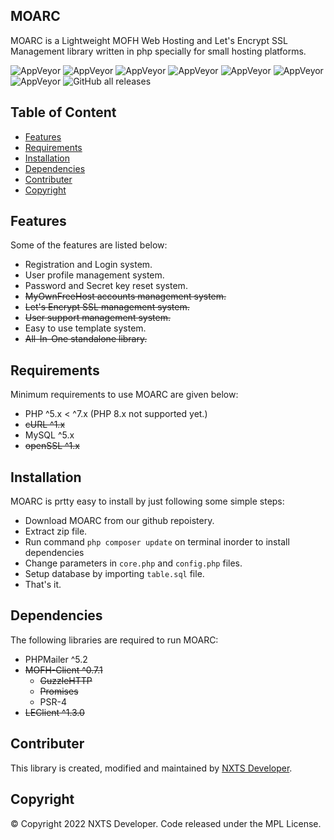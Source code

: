 ## MOARC

MOARC is a Lightweight MOFH Web Hosting and Let's Encrypt SSL Management library written in php specially for small hosting platforms.

![AppVeyor](https://img.shields.io/badge/Licence-MPL-lightgrey)
![AppVeyor](https://img.shields.io/badge/Version-0.1-lightgrey)
![AppVeyor](https://img.shields.io/badge/Build-passing-lightgreen)
![AppVeyor](https://img.shields.io/badge/PHP-7.x-lightgrey)
![AppVeyor](https://img.shields.io/badge/MySQL-5.2-lightgrey)
![AppVeyor](https://img.shields.io/badge/Type-Library-lightgrey)
![AppVeyor](https://img.shields.io/badge/forked-MOFHY_Lite-lightgrey)
![GitHub all releases](https://img.shields.io/github/downloads/NXTS-Developers/MOARC/total?style=plastic)

## Table of Content 

- [Features](#features)
- [Requirements](#requirements) 
- [Installation](#installation)
- [Dependencies](#dependencies)
- [Contributer](#contributer)
- [Copyright](#copyright)

## Features

Some of the features are listed below:
- Registration and Login system. 
- User profile management system.
- Password and Secret key reset system.
- <s>MyOwnFreeHost accounts management system.</s>
- <s>Let's Encrypt SSL management system. </s>
- <s>User support management system.</s>
- Easy to use template system. 
- <s>All-In-One standalone library.</s>

## Requirements

Minimum requirements to use MOARC are given below:
- PHP ^5.x < ^7.x (PHP 8.x not supported yet.)
- <s>cURL ^1.x</s>
- MySQL ^5.x
- <s>openSSL ^1.x</s>

## Installation

MOARC is prtty easy to install by just following some simple steps:
- Download MOARC from our github repoistery.
- Extract zip file.
- Run command ``` php composer update ``` on terminal inorder to install dependencies
- Change parameters in ```core.php``` and ```config.php``` files.
- Setup database by importing ```table.sql``` file.
- That's it.

## Dependencies

The following libraries are required to run MOARC:
- PHPMailer ^5.2
- <s>MOFH-Client ^0.7.1</s>
  - <s>GuzzleHTTP</s>
  - <s>Promises</s>
  - PSR-4
- <s>LEClient ^1.3.0</s>

## Contributer
This library is created, modified and maintained by [NXTS Developer](https://github.com/NXTS-Developer).

## Copyright
©️ Copyright 2022 NXTS Developer. Code released under the MPL License.
